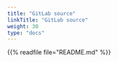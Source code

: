 ```yaml
---
title: "GitLab source"
linkTitle: "GitLab source"
weight: 30
type: "docs"
---
```


{{% readfile file="README.md" %}}

